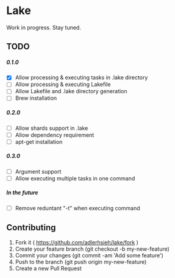 # Lake

Work in progress. Stay tuned.

## TODO

##### 0.1.0
- [x] Allow processing & executing tasks in .lake directory
- [ ] Allow processing & executing Lakefile
- [ ] Allow Lakefile and .lake directory generation
- [ ] Brew installation

##### 0.2.0
- [ ] Allow shards support in .lake
- [ ] Allow dependency requirement
- [ ] apt-get installation

##### 0.3.0
- [ ] Argument support
- [ ] Allow executing multiple tasks in one command

##### In the future
- [ ] Remove reduntant "-t" when executing command

## Contributing

1. Fork it ( https://github.com/adlerhsieh/lake/fork )
2. Create your feature branch (git checkout -b my-new-feature)
3. Commit your changes (git commit -am 'Add some feature')
4. Push to the branch (git push origin my-new-feature)
5. Create a new Pull Request
